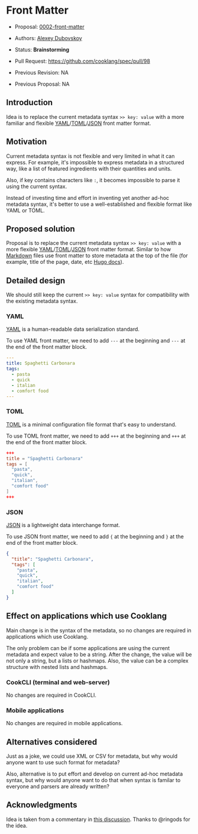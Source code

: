 # Front Matter

* Proposal: [0002-front-matter](0002-front-matter.md)
* Authors: [Alexey Dubovskoy](https://github.com/dubadub)
* Status: **Brainstorming**
* Pull Request: https://github.com/cooklang/spec/pull/98

* Previous Revision: NA
* Previous Proposal: NA

## Introduction

Idea is to replace the current metadata syntax `>> key: value` with a more
familiar and flexible [YAML](https://www.json.org/)/[TOML](https://toml.io/)/[JSON](https://www.json.org/) front matter format.

## Motivation

Current metadata syntax is not flexible and very limited in what it can express.
For example, it's impossible to express metadata in a structured way,
like a list of featured ingredients with their quantities and units.

Also, if key contains characters like `:`, it becomes impossible to
parse it using the current syntax.

Instead of investing time and effort in inventing yet another ad-hoc
metadata syntax, it's better to use a well-established and flexible format
like YAML or TOML.

## Proposed solution

Proposal is to replace the current metadata syntax `>> key: value` with a
more flexible [YAML](https://www.json.org/)/[TOML](https://toml.io/)/[JSON](https://www.json.org/)
front matter format. Similar to how [Markdown](https://en.wikipedia.org/wiki/Markdown)
files use front matter to store metadata at the top of the file (for
example, title of the page, date, etc [Hugo docs](https://gohugo.io/content-management/front-matter/)).

## Detailed design

We should still keep the current `>> key: value` syntax for compatibility
with the existing metadata syntax.

### YAML

[YAML](https://www.json.org/) is a human-readable data serialization standard.

To use YAML front matter, we need to add `---` at the beginning and
`---` at the end of the front matter block.

```yaml
---
title: Spaghetti Carbonara
tags:
  - pasta
  - quick
  - italian
  - comfort food
---
```

### TOML

[TOML](https://toml.io/) is a minimal configuration file format that's
easy to understand.

To use TOML front matter, we need to add `+++` at the beginning and
`+++` at the end of the front matter block.

```toml
+++
title = "Spaghetti Carbonara"
tags = [
  "pasta",
  "quick",
  "italian",
  "comfort food"
]
+++
```

### JSON

[JSON](https://www.json.org/) is a lightweight data interchange format.

To use JSON front matter, we need to add `{` at the beginning and
`}` at the end of the front matter block.

```json
{
  "title": "Spaghetti Carbonara",
  "tags": [
    "pasta",
    "quick",
    "italian",
    "comfort food"
  ]
}
```

## Effect on applications which use Cooklang

Main change is in the syntax of the metadata, so no changes are required
in applications which use Cooklang.

The only problem can be if some applications are using the current metadata
and expect value to be a string. After the change, the value will be not
only a string, but a lists or hashmaps. Also, the value can be a complex
structure with nested lists and hashmaps.

### CookCLI (terminal and web-server)

No changes are required in CookCLI.

### Mobile applications

No changes are required in mobile applications.

## Alternatives considered

Just as a joke, we could use XML or CSV for metadata, but why would anyone
want to use such format for metadata?

Also, alternative is to put effort and develop on current ad-hoc metadata
syntax, but why would anyone want to do that when syntax is familar to everyone
and parsers are already written?

## Acknowledgments

Idea is taken from a commentary in [this discussion](https://github.com/cooklang/spec/discussions/63#discussioncomment-8735359).
Thanks to @ringods for the idea.

